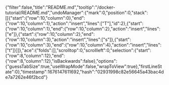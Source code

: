 {"filter":false,"title":"README.md","tooltip":"/docker-tutorial/README.md","undoManager":{"mark":0,"position":0,"stack":[[{"start":{"row":10,"column":0},"end":{"row":10,"column":1},"action":"insert","lines":["T"],"id":2},{"start":{"row":10,"column":1},"end":{"row":10,"column":2},"action":"insert","lines":["e"]},{"start":{"row":10,"column":2},"end":{"row":10,"column":3},"action":"insert","lines":["s"]},{"start":{"row":10,"column":3},"end":{"row":10,"column":4},"action":"insert","lines":["t"]}]]},"ace":{"folds":[],"scrolltop":0,"scrollleft":0,"selection":{"start":{"row":8,"column":12},"end":{"row":8,"column":12},"isBackwards":false},"options":{"guessTabSize":true,"useWrapMode":false,"wrapToView":true},"firstLineState":0},"timestamp":1676147611692,"hash":"02931998c82e56645a43bac4de7a7262e46f2bcd"}